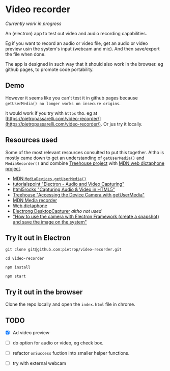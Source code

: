 # Video recorder 

_Currently work in progress_

An (electron) app to test out video and audio recording capabilities. 

Eg if you want to record an audio or video file, get an audio or video preview usin the system's input (webcam and mic). And then save/export the file when done.

The app is designed in such way that it should also work in the browser. eg github pages, to promote code portability. 

## Demo 

However it seems like you can't test it in github pages because ` getUserMedia() no longer works on insecure origins`.

it would work if you try with `https` tho. eg at [https://pietropassarelli.com/video-recorder/](https://pietropassarelli.com/video-recorder/). Or jus try it locally.


## Resources used

Some of the most relevant resources consulted to put this together. Altho is mostly came down to get an understanding of `getUserMedia()` and `MediaRecorder()` and combine  [Treehouse project][Treehouse_getUserMedia] with [MDN web dictaphone project][Web_Dictaphone].

- [MDN `MediaDevices.getUserMedia()`](https://developer.mozilla.org/en/docs/Web/API/MediaDevices/getUserMedia)
- [tutorialspoint "Electron - Audio and Video Capturing"](https://www.tutorialspoint.com/electron/electron_audio_and_video_capturing.htm)
- [html5rocks "Capturing Audio & Video in HTML5"](https://www.html5rocks.com/en/tutorials/getusermedia/intro/)
- [Treehouse "Accessing the Device Camera with getUserMedia"][Treehouse_getUserMedia]
- [MDN Media recorder](https://developer.mozilla.org/en-US/docs/Web/API/MediaRecorder)
- [Web dictaphone][Web_Dictaphone]
- [Electrong DesktopCapturer](https://github.com/electron/electron/blob/master/docs/api/desktop-capturer.md) _altho not used_
- ["How to use the camera with Electron Framework (create a snapshot) and save the image on the system"](http://ourcodeworld.com/articles/read/134/how-to-use-the-camera-with-electron-framework-create-a-snapshot-and-save-the-image-on-the-system)

## Try it out in Electron

```
git clone git@github.com:pietrop/video-recorder.git
```

```
cd video-recorder
```

``` 
npm install

```

```
npm start
```

## Try it out in the browser

Clone the repo locally and open the `index.html` file in chrome. 

## TODO

- [x] Ad video preview
- [ ] do option for audio or video, eg check box. 
- [ ] refactor `onSuccess` fuction into smaller helper functions. 
- [ ] try with external webcam 


<!-- ref -->
      
[Web_Dictaphone]: https://github.com/mdn/web-dictaphone     
[Treehouse_getUserMedia]: http://blog.teamtreehouse.com/accessing-the-device-camera-with-getusermedia